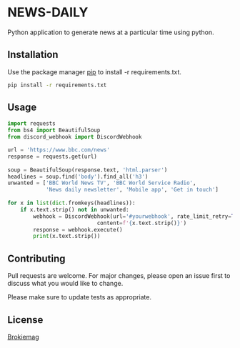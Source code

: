 # NEWS-DAILY

Python application to generate news at a particular time using python.

## Installation

Use the package manager [pip](https://pip.pypa.io/en/stable/) to install -r requirements.txt.

```bash
pip install -r requirements.txt
```

## Usage

```python
import requests
from bs4 import BeautifulSoup
from discord_webhook import DiscordWebhook

url = 'https://www.bbc.com/news'
response = requests.get(url)
  
soup = BeautifulSoup(response.text, 'html.parser')
headlines = soup.find('body').find_all('h3')
unwanted = ['BBC World News TV', 'BBC World Service Radio',
            'News daily newsletter', 'Mobile app', 'Get in touch']
  
for x in list(dict.fromkeys(headlines)):
    if x.text.strip() not in unwanted:
        webhook = DiscordWebhook(url='#yourwebhook', rate_limit_retry=True,
                            content=f'{x.text.strip()}')
        response = webhook.execute()
        print(x.text.strip())
```

## Contributing
Pull requests are welcome. For major changes, please open an issue first to discuss what you would like to change.

Please make sure to update tests as appropriate.

## License
[Brokiemag](https://brokiemag.me)

